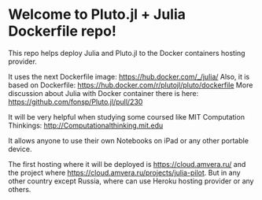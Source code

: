 # Welcome to Pluto.jl + Julia Dockerfile repo!

This repo helps deploy Julia and Pluto.jl to the Docker containers hosting provider.

It uses the next Dockerfile image: https://hub.docker.com/_/julia/
Also, it is based on Dockerfile: https://hub.docker.com/r/plutojl/pluto/dockerfile
More discussion about Julia with Docker container there is here: https://github.com/fonsp/Pluto.jl/pull/230 

It will be very helpful when studying some coursed like MIT Computation Thinkings: http://Computationalthinking.mit.edu

It allows anyone to use their own Notebooks on iPad or any other portable device.

The first hosting where it will be deployed is https://cloud.amvera.ru/ and the project where https://cloud.amvera.ru/projects/julia-pilot. But in any other country except Russia, where can use Heroku hosting provider or any others.
